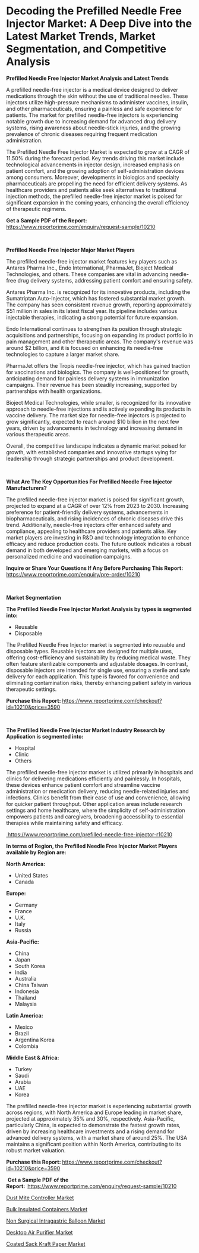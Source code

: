 <p><h1>Decoding the Prefilled Needle Free Injector Market: A Deep Dive into the Latest Market Trends, Market Segmentation, and Competitive Analysis</h1></p><p><strong>Prefilled Needle Free Injector Market Analysis and Latest Trends</strong></p>
<p><p>A prefilled needle-free injector is a medical device designed to deliver medications through the skin without the use of traditional needles. These injectors utilize high-pressure mechanisms to administer vaccines, insulin, and other pharmaceuticals, ensuring a painless and safe experience for patients. The market for prefilled needle-free injectors is experiencing notable growth due to increasing demand for advanced drug delivery systems, rising awareness about needle-stick injuries, and the growing prevalence of chronic diseases requiring frequent medication administration.</p><p>The Prefilled Needle Free Injector Market is expected to grow at a CAGR of 11.50% during the forecast period. Key trends driving this market include technological advancements in injector design, increased emphasis on patient comfort, and the growing adoption of self-administration devices among consumers. Moreover, developments in biologics and specialty pharmaceuticals are propelling the need for efficient delivery systems. As healthcare providers and patients alike seek alternatives to traditional injection methods, the prefilled needle-free injector market is poised for significant expansion in the coming years, enhancing the overall efficiency of therapeutic regimens.</p></p>
<p><strong>Get a Sample PDF of the Report:&nbsp;</strong> <a href="https://www.reportprime.com/enquiry/request-sample/10210">https://www.reportprime.com/enquiry/request-sample/10210</a></p>
<p>&nbsp;</p>
<p><strong>Prefilled Needle Free Injector Major Market Players</strong></p>
<p><p>The prefilled needle-free injector market features key players such as Antares Pharma Inc., Endo International, PharmaJet, Bioject Medical Technologies, and others. These companies are vital in advancing needle-free drug delivery systems, addressing patient comfort and ensuring safety.</p><p>Antares Pharma Inc. is recognized for its innovative products, including the Sumatriptan Auto-Injector, which has fostered substantial market growth. The company has seen consistent revenue growth, reporting approximately $51 million in sales in its latest fiscal year. Its pipeline includes various injectable therapies, indicating a strong potential for future expansion.</p><p>Endo International continues to strengthen its position through strategic acquisitions and partnerships, focusing on expanding its product portfolio in pain management and other therapeutic areas. The company's revenue was around $2 billion, and it is focused on enhancing its needle-free technologies to capture a larger market share.</p><p>PharmaJet offers the Tropis needle-free injector, which has gained traction for vaccinations and biologics. The company is well-positioned for growth, anticipating demand for painless delivery systems in immunization campaigns. Their revenue has been steadily increasing, supported by partnerships with health organizations.</p><p>Bioject Medical Technologies, while smaller, is recognized for its innovative approach to needle-free injections and is actively expanding its products in vaccine delivery. The market size for needle-free injectors is projected to grow significantly, expected to reach around $10 billion in the next few years, driven by advancements in technology and increasing demand in various therapeutic areas.</p><p>Overall, the competitive landscape indicates a dynamic market poised for growth, with established companies and innovative startups vying for leadership through strategic partnerships and product development.</p></p>
<p>&nbsp;</p>
<p><strong>What Are The Key Opportunities For Prefilled Needle Free Injector Manufacturers?</strong></p>
<p><p>The prefilled needle-free injector market is poised for significant growth, projected to expand at a CAGR of over 12% from 2023 to 2030. Increasing preference for patient-friendly delivery systems, advancements in biopharmaceuticals, and rising incidences of chronic diseases drive this trend. Additionally, needle-free injectors offer enhanced safety and compliance, appealing to healthcare providers and patients alike. Key market players are investing in R&D and technology integration to enhance efficacy and reduce production costs. The future outlook indicates a robust demand in both developed and emerging markets, with a focus on personalized medicine and vaccination campaigns.</p></p>
<p><strong>Inquire or Share Your Questions If Any Before Purchasing This Report:</strong> <a href="https://www.reportprime.com/enquiry/pre-order/10210">https://www.reportprime.com/enquiry/pre-order/10210</a></p>
<p>&nbsp;</p>
<p><strong>Market Segmentation</strong></p>
<p><strong>The Prefilled Needle Free Injector Market Analysis by types is segmented into:</strong></p>
<p><ul><li>Reusable</li><li>Disposable</li></ul></p>
<p><p>The Prefilled Needle Free Injector market is segmented into reusable and disposable types. Reusable injectors are designed for multiple uses, offering cost-efficiency and sustainability by reducing medical waste. They often feature sterilizable components and adjustable dosages. In contrast, disposable injectors are intended for single use, ensuring a sterile and safe delivery for each application. This type is favored for convenience and eliminating contamination risks, thereby enhancing patient safety in various therapeutic settings.</p></p>
<p><strong>Purchase this Report:&nbsp;</strong><a href="https://www.reportprime.com/checkout?id=10210&price=3590">https://www.reportprime.com/checkout?id=10210&price=3590</a></p>
<p>&nbsp;</p>
<p><strong>The Prefilled Needle Free Injector Market Industry Research by Application is segmented into:</strong></p>
<p><ul><li>Hospital</li><li>Clinic</li><li>Others</li></ul></p>
<p><p>The prefilled needle-free injector market is utilized primarily in hospitals and clinics for delivering medications efficiently and painlessly. In hospitals, these devices enhance patient comfort and streamline vaccine administration or medication delivery, reducing needle-related injuries and infections. Clinics benefit from their ease of use and convenience, allowing for quicker patient throughput. Other application areas include research settings and home healthcare, where the simplicity of self-administration empowers patients and caregivers, broadening accessibility to essential therapies while maintaining safety and efficacy.</p></p>
<p><a href="https://www.reportprime.com/prefilled-needle-free-injector-r10210">&nbsp;https://www.reportprime.com/prefilled-needle-free-injector-r10210</a></p>
<p><strong>In terms of Region, the Prefilled Needle Free Injector Market Players available by Region are:</strong></p>
<p>
    <p> <strong> North America: </strong>
        <ul>
            <li>United States</li>
            <li>Canada</li>
        </ul>
        </p> 
    <p> <strong> Europe: </strong>
        <ul>
            <li>Germany</li>
            <li>France</li>
            <li>U.K.</li>
            <li>Italy</li>
            <li>Russia</li>
        </ul>
        </p> 
    <p> <strong> Asia-Pacific: </strong>
        <ul>
            <li>China</li>
            <li>Japan</li>
            <li>South Korea</li>
            <li>India</li>
            <li>Australia</li>
            <li>China Taiwan</li>
            <li>Indonesia</li>
            <li>Thailand</li>
            <li>Malaysia</li>
        </ul>
        </p> 
    <p> <strong> Latin America: </strong>
        <ul>
            <li>Mexico</li>
            <li>Brazil</li>
            <li>Argentina Korea</li>
            <li>Colombia</li>
        </ul>
        </p> 
    <p> <strong> Middle East & Africa: </strong>
        <ul>
            <li>Turkey</li>
            <li>Saudi</li>
            <li>Arabia</li>
            <li>UAE</li>
            <li>Korea</li>
        </ul>
    </p>
    </p>
<p><p>The prefilled needle-free injector market is experiencing substantial growth across regions, with North America and Europe leading in market share, projected at approximately 35% and 30%, respectively. Asia-Pacific, particularly China, is expected to demonstrate the fastest growth rates, driven by increasing healthcare investments and a rising demand for advanced delivery systems, with a market share of around 25%. The USA maintains a significant position within North America, contributing to its robust market valuation.</p></p>
<p><strong>Purchase this Report: </strong><a href="https://www.reportprime.com/checkout?id=10210&price=3590">https://www.reportprime.com/checkout?id=10210&price=3590</a></p>
<p>&nbsp;<strong>Get a Sample PDF of the Report:&nbsp;&nbsp;</strong><a href="https://www.reportprime.com/enquiry/request-sample/10210">https://www.reportprime.com/enquiry/request-sample/10210</a></p>
<p><strong></strong></p>
<p><p><a href="https://issuu.com/reportprime-2/docs/dust-mite-controller-market-size-20_5c06edd0cf6b62">Dust Mite Controller Market</a></p><p><a href="https://medium.com/@alan.buckland656/the-bulk-insulated-containers-market-has-grown-significantly-as-a-result-of-several-important-a23cdeee316b">Bulk Insulated Containers Market</a></p><p><a href="https://github.com/GraceTurner587/Market-Research-Report-List-1/blob/main/non-surgical-intragastric-balloon-market.md">Non Surgical Intragastric Balloon Market</a></p><p><a href="https://issuu.com/reportprime-2/docs/desktop-air-purifier-market-size-20_ac73560a4a2961">Desktop Air Purifier Market</a></p><p><a href="https://medium.com/@alan.buckland656/the-global-coated-sack-kraft-paper-market-is-at-the-forefront-of-innovation-driving-rapid-6577c1331dd8">Coated Sack Kraft Paper Market</a></p></p>